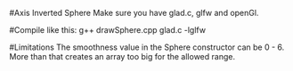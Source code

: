 #Axis Inverted Sphere
Make sure you have glad.c, glfw and openGl.

#Compile like this:
g++ drawSphere.cpp glad.c -lglfw

#Limitations
The smoothness value in the Sphere constructor can be 0 - 6. More than that creates an array too big for the allowed range.


